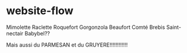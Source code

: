 # website-flow
Mimolette
Raclette
Roquefort
Gorgonzola
Beaufort
Comté
Brebis
Saint-nectair
Babybel??

Mais aussi du PARMESAN et du GRUYERE!!!!!!!!!!!!